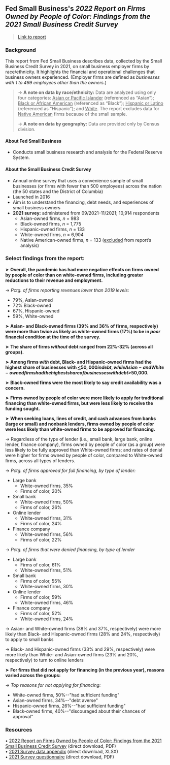 <br>

## Fed Small Business's *2022 Report on Firms Owned by People of Color: Findings from the 2021 Small Business Credit Survey*

> [Link to report](https://www.fedsmallbusiness.org/-/media/project/smallbizcredittenant/fedsmallbusinesssite/fedsmallbusiness/files/2022/2022-sbcs-firms-owned-by-people-of-color.pdf?sc_lang=en&hash=EE100DBAAEE6392EA3B41189F1C4CCDB)  

### Background

This report from Fed Small Business describes data, collected by the Small Business Credit Survey in 2021, on small business employer firms by race/ethnicity. It highlights the financial and operational challenges that business owners experienced. (Employer firms are defined as *businesses with 1 to 499 employees other than the owners*.)

> &rarr; **A note on data by race/ethnicity:** Data are analyzed using only four categories: <ins>Asian or Pacific Islander</ins> (referenced as “Asian”); <ins>Black or African American</ins> (referenced as “Black”); <ins>Hispanic or Latino</ins> (referenced as “Hispanic”); and <ins>White</ins>. The report excludes data for <ins>Native American</ins> firms because of the small sample.
>   
> &rarr; **A note on data by geography:** Data are provided only by Census division.   

#### About Fed Small Business   

- Conducts small business research and analysis for the Federal Reserve System.       

#### About the Small Business Credit Survey   

-	Annual online survey that uses a convenience sample of small businesses (or firms with fewer than 500 employees) across the nation (the 50 states and the District of Columbia)         
-	Launched in 2016    
-	Aim is to understand the financing, debt needs, and experiences of small business owners    
- **2021 survey:** administered from 09/2021–11/2021; 10,914 respondents  
  - Asian-owned firms, *n* = 983
  - Black-owned firms, *n* = 1,775
  - Hispanic-owned firms, *n* = 133 
  - White-owned firms, *n* = 6,904
  - Native American-owned firms, *n* = 133 (<ins>excluded</ins> from report’s analysis)


### Select findings from the report:

&#10148; **Overall, the pandemic has had more negative effects on firms owned by people of color than on white-owned firms, including greater reductions to their revenue and employment.**      

&rarr; *Pctg. of firms reporting revenues lower than 2019 levels:*    
  - 79%, Asian-owned    
  - 72% Black-owned   
  - 67%, Hispanic-owned   
  - 59%, White-owned    
 
&#10148; **Asian- and Black-owned firms (39% and 36% of firms, respectively) were more than twice as likely as white-owned firms (17%) to be in *poor* financial condition at the time of the survey.**     

&#10148; **The share of firms *without* debt ranged from 22%-32% (across all groups).**  

&#10148; <b>Among firms _with_ debt, Black- and Hispanic-owned firms had the highest share of businesses with <ins><</ins>$50,000 in debt, while Asian- and White-owned firms had the highest share of businesses with debt >$50,000.</b>        

&#10148; **Black-owned firms were the most likely to say credit availability was a concern.**      

&#10148; **Firms owned by people of color were more likely to apply for traditional financing than white-owned firms, but were less likely to receive the funding sought.**     

&#10148; **When seeking loans, lines of credit, and cash advances from banks (large or small) and nonbank lenders, firms owned by people of color were less likely than white-owned firms to be approved for financing.**  

&rarr; Regardless of the type of lender (i.e., small bank, large bank, online lender, finance company), firms owned by people of color (as a group) were less likely to be fully approved than White-owned firms; and rates of denial were higher for firms owned by people of color, compared to White-owned firms, across all types of lenders.

&rarr; *Pctg. of firms approved for full financing, by type of lender:*  
  - Large bank
    - White-owned firms, 35%
    - Firms of color, 20%
  - Small bank
    - White-owned firms, 50%
    - Firms of color, 26% 
  - Online lender
    - White-owned firms, 31%
    - Firms of color, 24% 
  - Finance company
    - White-owned firms, 56%
    - Firms of color, 22% 

&rarr; *Pctg. of firms that were denied financing, by type of lender*    
  - Large bank
    - Firms of color, 61%
    - White-owned firms, 51%
  - Small bank
    - Firms of color, 55%
    - White-owned firms, 30%
  - Online lender
    - Firms of color, 59%
    - White-owned firms, 46%
  - Finance company
    - Firms of color, 52%
    - White-owned firms, 24%
 
&rarr; Asian- and White-owned firms (38% and 37%, respectively) were more likely than Black- and Hispanic-owned firms (28% and 24%, respectively) to apply to small banks  
 
&rarr; Black- and Hispanic-owned firms (33% and 29%, respectively) were more likely than White- and Asian-owned firms (23% and 20%, respectively) to turn to online lenders   
  
&#10148; **For firms that did not apply for financing (in the previous year), reasons varied across the groups:**     

&rarr; *Top reasons for not applying for financing:*      
  - White-owned firms, 50%--"had sufficient funding"    
  - Asian-owned firms, 34%--"debt averse"   
  - Hispanic-owned firms, 26%--"had sufficient funding"   
  - Black-owned firms, 40%--"discouraged about their chances of approval"   

### Resources

•	[2022 Report on Firms Owned by People of Color: Findings from the 2021 Small Business Credit Survey](https://www.fedsmallbusiness.org/-/media/project/smallbizcredittenant/fedsmallbusinesssite/fedsmallbusiness/files/2022/2022-sbcs-firms-owned-by-people-of-color.pdf?sc_lang=en&hash=EE100DBAAEE6392EA3B41189F1C4CCDB) (direct download, PDF)   
•	[2021 Survey data appendix](https://www.fedsmallbusiness.org/-/media/project/smallbizcredittenant/fedsmallbusinesssite/fedsmallbusiness/files/2022/report-on-firms-owned-by-people-of-color-2022.xls?sc_lang=en&hash=08955907C81808388FC14EA572DE94E0) (direct download, XLSX)    
•	[2021 Survey questionnaire](https://www.fedsmallbusiness.org/-/media/project/smallbizcredittenant/fedsmallbusinesssite/fedsmallbusiness/files/2021/2021-sbcs-questionnaire.pdf) (direct download, PDF)    
